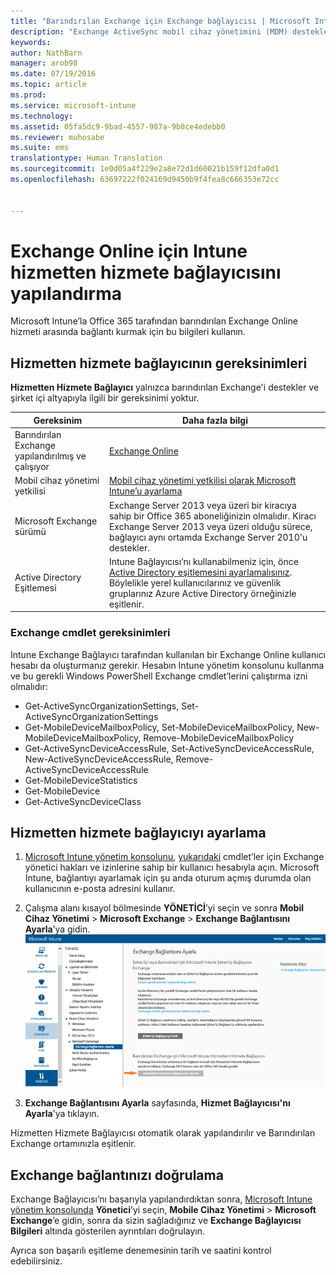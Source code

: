 ```yaml
---
title: "Barındırılan Exchange için Exchange bağlayıcısı | Microsoft Intune"
description: "Exchange ActiveSync mobil cihaz yönetimini (MDM) desteklemek için Intune’u Office 365 Exchange hizmetine bağlayın."
keywords: 
author: NathBarn
manager: arob98
ms.date: 07/19/2016
ms.topic: article
ms.prod: 
ms.service: microsoft-intune
ms.technology: 
ms.assetid: 05fa5dc9-9bad-4557-987a-9b8ce4edebb0
ms.reviewer: muhosabe
ms.suite: ems
translationtype: Human Translation
ms.sourcegitcommit: 1e0d05a4f229e2a8e72d1d60021b159f12dfa0d1
ms.openlocfilehash: 63697222f024169d9450b9f4fea8c666353e72cc


---
```


# Exchange Online için Intune hizmetten hizmete bağlayıcısını yapılandırma

Microsoft Intune’la Office 365 tarafından barındırılan Exchange Online hizmeti arasında bağlantı kurmak için bu bilgileri kullanın.

## Hizmetten hizmete bağlayıcının gereksinimleri
**Hizmetten Hizmete Bağlayıcı** yalnızca barındırılan Exchange'i destekler ve şirket içi altyapıyla ilgili bir gereksinimi yoktur.

|Gereksinim|Daha fazla bilgi|
|---------------|--------------------|
|Barındırılan Exchange yapılandırılmış ve çalışıyor|[Exchange Online](https://technet.microsoft.com/library/jj200580.aspx) |
|Mobil cihaz yönetimi yetkilisi| [Mobil cihaz yönetimi yetkilisi olarak Microsoft Intune’u ayarlama](get-ready-to-enroll-devices-in-microsoft-intune.md#set-mobile-device-management-authority)|
|Microsoft Exchange sürümü|Exchange Server 2013 veya üzeri bir kiracıya sahip bir Office 365 aboneliğinizin olmalıdır. Kiracı Exchange Server 2013 veya üzeri olduğu sürece, bağlayıcı aynı ortamda Exchange Server 2010'u destekler.|
|Active Directory Eşitlemesi|Intune Bağlayıcısı’nı kullanabilmeniz için, önce [Active Directory eşitlemesini ayarlamalısınız](/intune/get-started/start-with-a-paid-subscription-to-microsoft-intune-step-3). Böylelikle yerel kullanıcılarınız ve güvenlik gruplarınız Azure Active Directory örneğinizle eşitlenir.|

### Exchange cmdlet gereksinimleri

Intune Exchange Bağlayıcı tarafından kullanılan bir Exchange Online kullanıcı hesabı da oluşturmanız gerekir. Hesabın Intune yönetim konsolunu kullanma ve bu gerekli Windows PowerShell Exchange cmdlet’lerini çalıştırma izni olmalıdır:

 - Get-ActiveSyncOrganizationSettings, Set-ActiveSyncOrganizationSettings
 - Get-MobileDeviceMailboxPolicy, Set-MobileDeviceMailboxPolicy, New-MobileDeviceMailboxPolicy, Remove-MobileDeviceMailboxPolicy
 - Get-ActiveSyncDeviceAccessRule, Set-ActiveSyncDeviceAccessRule, New-ActiveSyncDeviceAccessRule, Remove-ActiveSyncDeviceAccessRule
 - Get-MobileDeviceStatistics
 - Get-MobileDevice
 - Get-ActiveSyncDeviceClass

## Hizmetten hizmete bağlayıcıyı ayarlama

1. [Microsoft Intune yönetim konsolunu](http://manage.microsoft.com), [yukarıdaki](#exchange-cmdlet-requirements) cmdlet’ler için Exchange yönetici hakları ve izinlerine sahip bir kullanıcı hesabıyla açın. Microsoft Intune, bağlantıyı ayarlamak için şu anda oturum açmış durumda olan kullanıcının e-posta adresini kullanır.

2.  Çalışma alanı kısayol bölmesinde **YÖNETİCİ**’yi seçin ve sonra **Mobil Cihaz Yönetimi** > **Microsoft Exchange** > **Exchange Bağlantısını Ayarla**’ya gidin.
![Hizmetten hizmete bağlayıcıyı ayarlama sayfası](../media/intunesa5cservicetoserviceconnector.png)

3.  **Exchange Bağlantısını Ayarla** sayfasında, **Hizmet Bağlayıcısı'nı Ayarla**'ya tıklayın.


Hizmetten Hizmete Bağlayıcısı otomatik olarak yapılandırılır ve Barındırılan Exchange ortamınızla eşitlenir.

## Exchange bağlantınızı doğrulama

Exchange Bağlayıcısı’nı başarıyla yapılandırdıktan sonra, [Microsoft Intune yönetim konsolunda](http://manage.microsoft.com) **Yönetici**’yi seçin, **Mobile Cihaz Yönetimi** > **Microsoft Exchange**’e gidin, sonra da sizin sağladığınız ve **Exchange Bağlayıcısı Bilgileri** altında gösterilen ayrıntıları doğrulayın.

Ayrıca son başarılı eşitleme denemesinin tarih ve saatini kontrol edebilirsiniz.



<!--HONumber=Jul16_HO3-->


